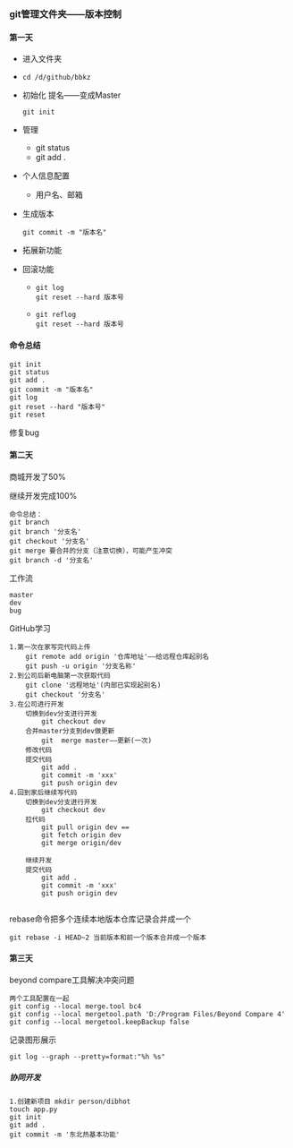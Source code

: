 ### git管理文件夹——版本控制

#### 第一天

- 进入文件夹

- ```
  cd /d/github/bbkz
  ```

- 初始化 提名——变成Master
  
  ```
  git init
  ```
  
- 管理 
  - git status
  - git add .
  
- 个人信息配置
  
  - 用户名、邮箱
  
- 生成版本
  
  ```git commit -m "版本名" ```

- 拓展新功能

- 回滚功能

  - ```
    git log
    git reset --hard 版本号
    ```

  - ```
    git reflog
    git reset --hard 版本号
    ```

#### 命令总结

```
git init 
git status
git add .
git commit -m "版本名"
git log
git reset --hard "版本号"
git reset

```

修复bug

#### 第二天

商城开发了50%

继续开发完成100%
```
命令总结：
git branch
git branch '分支名'
git checkout '分支名'
git merge 要合并的分支（注意切换），可能产生冲突
git branch -d '分支名'
```

工作流

```
master
dev
bug
```

GitHub学习

```
1.第一次在家写完代码上传
    git remote add origin '仓库地址'——给远程仓库起别名
    git push -u origin '分支名称'
2.到公司后新电脑第一次获取代码
    git clone '远程地址'(内部已实现起别名)
    git checkout '分支名'
3.在公司进行开发
    切换到dev分支进行开发
    	git checkout dev
    合并master分支到dev做更新
    	git  merge master——更新(一次)
	修改代码
	提交代码
		git add .
		git commit -m 'xxx'
		git push origin dev
4.回到家后继续写代码
	切换到dev分支进行开发
		git checkout dev
	拉代码
		git pull origin dev == 
		git fetch origin dev
		git merge origin/dev
			
	继续开发
	提交代码
		git add .
		git commit -m 'xxx'
		git push origin dev
	
```

rebase命令把多个连续本地版本仓库记录合并成一个

```
git rebase -i HEAD~2 当前版本和前一个版本合并成一个版本
```

#### 第三天

beyond compare工具解决冲突问题

```
两个工具配置在一起
git config --local merge.tool bc4
git config --local mergetool.path 'D:/Program Files/Beyond Compare 4'
git config --local mergetool.keepBackup false
```

记录图形展示

```
git log --graph --pretty=format:"%h %s"
```

##### 协同开发

```
1.创建新项目 mkdir person/dibhot
touch app.py
git init 
git add .
git commit -m '东北热基本功能'


```

